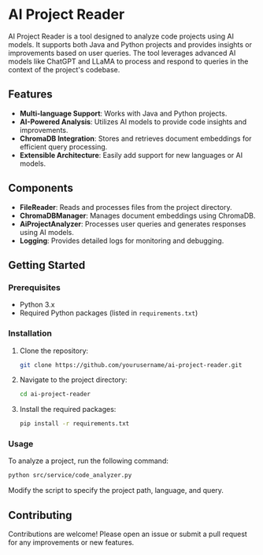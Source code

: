 # AI Project Reader

AI Project Reader is a tool designed to analyze code projects using AI models. It supports both Java and Python projects and provides insights or improvements based on user queries. The tool leverages advanced AI models like ChatGPT and LLaMA to process and respond to queries in the context of the project's codebase.

## Features

- **Multi-language Support**: Works with Java and Python projects.
- **AI-Powered Analysis**: Utilizes AI models to provide code insights and improvements.
- **ChromaDB Integration**: Stores and retrieves document embeddings for efficient query processing.
- **Extensible Architecture**: Easily add support for new languages or AI models.

## Components

- **FileReader**: Reads and processes files from the project directory.
- **ChromaDBManager**: Manages document embeddings using ChromaDB.
- **AiProjectAnalyzer**: Processes user queries and generates responses using AI models.
- **Logging**: Provides detailed logs for monitoring and debugging.

## Getting Started

### Prerequisites

- Python 3.x
- Required Python packages (listed in `requirements.txt`)

### Installation

1. Clone the repository:
   ```bash
   git clone https://github.com/yourusername/ai-project-reader.git
   ```
2. Navigate to the project directory:
   ```bash
   cd ai-project-reader
   ```
3. Install the required packages:
   ```bash
   pip install -r requirements.txt
   ```

### Usage

To analyze a project, run the following command:

```bash
python src/service/code_analyzer.py
```

Modify the script to specify the project path, language, and query.

## Contributing

Contributions are welcome! Please open an issue or submit a pull request for any improvements or new features.

